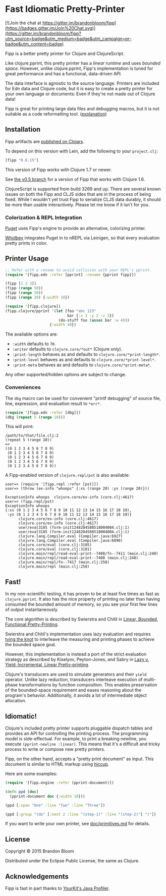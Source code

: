 # Fast Idiomatic Pretty-Printer

[![Join the chat at https://gitter.im/brandonbloom/fipp](https://badges.gitter.im/Join%20Chat.svg)](https://gitter.im/brandonbloom/fipp?utm_source=badge&utm_medium=badge&utm_campaign=pr-badge&utm_content=badge)

Fipp is a better pretty printer for Clojure and ClojureScript.

Like clojure.pprint, this pretty printer has a *linear runtime* and uses
*bounded space*. However, unlike clojure.pprint, Fipp's implementation is
tuned for great performance and has a functional, data-driven API.

The data interface is agnostic to the source language. Printers are included
for Edn data and Clojure code, but it is easy to create a pretty printer for
your own language or documents: Even if they're not made out of Clojure data!

Fipp is great for printing large data files and debugging macros, but it is
not suitable as a code reformatting tool. ([explanation][4])


## Installation

Fipp artifacts are [published on Clojars](https://clojars.org/fipp).

To depend on this version with Lein, add the following to your `project.clj`:

```clojure
[fipp "0.6.15"]
```

This version of Fipp works with Clojure 1.7 or newer.

See [the v0.5 branch](https://github.com/brandonbloom/fipp/tree/v0.5) for
a version of Fipp that works with Clojure 1.6.

ClojureScript is supported from build 3269 and up. There are several known
issues on both the Fipp and CLJS sides that are in the process of being fixed.
While I wouldn't yet trust Fipp to serialize CLJS data durably, it should be
more than usable interactively. Please let me know if it isn't for you.


### Colorization & REPL Integration

[Puget][2] uses Fipp's engine to provide an alternative, colorizing printer.

[Whidbey][3] integrates Puget in to nREPL via Leinigen, so that every
evaluation pretty prints in color.


## Printer Usage

```clojure
;; Refer with a rename to avoid collision with your REPL's pprint.
(require '[fipp.edn :refer [pprint] :rename {pprint fipp}])

(fipp [1 2 3])
(fipp (range 50))
(fipp (range 20))
(fipp (range 20) {:width 10})

(require '[fipp.clojure])
(fipp.clojure/pprint '(let [foo "abc 123"
                            bar {:x 1 :y 2 :z 3}]
                        (do-stuff foo (assoc bar :w 4)))
                    {:width 40})
```

The available options are:

- `:width` defaults to `70`.
- `:writer` defaults to `clojure.core/*out*` (Clojure only).
- `:print-length` behaves as and defaults to `clojure.core/*print-length*`.
- `:print-level` behaves as and defaults to `clojure.core/*print-level*`.
- `:print-meta` behaves as and defaults to `clojure.core/*print-meta*`.

Any other supported/hidden options are subject to change.

### Conveniences

The `dbg` macro can be used for convenient "printf debugging" of
source file, line, expression, and evaluation result to `*err*`.

```clojure
(require '[fipp.edn :refer [dbg]])
(dbg (repeat 5 (range 10)))
```

This will print:

```
/path/to/that/file.clj:2
(repeat 5 (range 10))
=>
((0 1 2 3 4 5 6 7 8 9)
 (0 1 2 3 4 5 6 7 8 9)
 (0 1 2 3 4 5 6 7 8 9)
 (0 1 2 3 4 5 6 7 8 9)
 (0 1 2 3 4 5 6 7 8 9))
```

A Fipp-enabled version of `clojure.repl/pst` is also available:

```
user=> (require '[fipp.repl :refer [pst]])
user=> (throw (ex-info "whoops" {:xs (range 20) :ys (range 20)}))

ExceptionInfo whoops  clojure.core/ex-info (core.clj:4617)
user=> (fipp.repl/pst)
ExceptionInfo whoops
{:xs (0 1 2 3 4 5 6 7 8 9 10 11 12 13 14 15 16 17 18 19),
 :ys (0 1 2 3 4 5 6 7 8 9 10 11 12 13 14 15 16 17 18 19)}
      clojure.core/ex-info (core.clj:4617)
      clojure.core/ex-info (core.clj:4617)
      user/eval3185 (form-init1248204588518004004.clj:1)
      user/eval3185 (form-init1248204588518004004.clj:1)
      clojure.lang.Compiler.eval (Compiler.java:6927)
      clojure.lang.Compiler.eval (Compiler.java:6890)
      clojure.core/eval (core.clj:3105)
      clojure.core/eval (core.clj:3101)
      clojure.main/repl/read-eval-print--7408/fn--7411 (main.clj:240)
      clojure.main/repl/read-eval-print--7408 (main.clj:240)
      clojure.main/repl/fn--7417 (main.clj:258)
      clojure.main/repl (main.clj:258)
```


## Fast!

In my non-scientific testing, it has proven to be at least five times as fast
as `clojure.pprint`.  It also has the nice property of printing no later than
having consumed the bounded amount of memory, so you see your first few lines
of output instantaneously.

The core algorithm is described by Swierstra and Chitil in
[Linear, Bounded, Functional Pretty-Printing][5].

Swierstra and Chitil's implementation uses lazy evaluation and requires
[tying the knot](http://www.haskell.org/haskellwiki/Tying_the_Knot) to
interleave the measuring and printing phases to achieve the bounded space goal.

However, this implementation is instead a port of the strict evaluation
strategy as described by Kiselyov, Peyton-Jones, and Sabry in
[Lazy v. Yield: Incremental, Linear Pretty-printing][6].

Clojure's transducers are used to simulate generators and their `yield`
operator. Unlike lazy reduction, transducers interleave execution of
multi-phase transformations by function composition. This enables preservation
of the bounded-space requirement and eases reasoning about the program's
behavior. Additionally, it avoids a lot of intermediate object allocation.


## Idiomatic!

Clojure's included pretty printer supports pluggable dispatch tables and
provides an API for controlling the printing process. The programming model
is side-effectual. For example, to print a breaking newline, you execute
`(pprint-newline :linear)`. This means that it's a difficult and tricky
process to write or compose new pretty printers.

Fipp, on the other hand, accepts a "pretty print document" as input. This
document is similar to HTML markup using [hiccup][7].

Here are some examples:

```clojure
(require '[fipp.engine :refer (pprint-document)])

(defn ppd [doc]
  (pprint-document doc {:width 10}))

(ppd [:span "One" :line "Two" :line "Three"])

(ppd [:group "(do" [:nest 2 :line "(step-1)" :line "(step-2)"] ")"])
```

If you want to write your own printer, see
[doc/primitives.md](doc/primitives.md) for details.


## License

Copyright © 2015 Brandon Bloom

Distributed under the Eclipse Public License, the same as Clojure.


## Acknowledgements

Fipp is fast in part thanks to [YourKit's Java Profiler][1].


[1]: http://www.yourkit.com/java/profiler/index.jsp
[2]: https://github.com/greglook/puget
[3]: https://github.com/greglook/whidbey
[4]: https://github.com/brandonbloom/fipp/issues/21#issuecomment-64693415
[5]: http://kar.kent.ac.uk/24041/1/LinearOlaf.pdf
[6]: http://www.cs.indiana.edu/~sabry/papers/yield-pp.pdf
[7]: https://github.com/weavejester/hiccup
